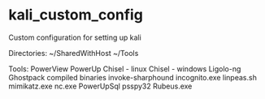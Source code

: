 # kali_custom_config
Custom configuration for setting up kali

Directories:
~/SharedWithHost
~/Tools

Tools:
PowerView
PowerUp
Chisel - linux
Chisel - windows
Ligolo-ng
Ghostpack compiled binaries
invoke-sharphound
incognito.exe
linpeas.sh
mimikatz.exe
nc.exe
PowerUpSql
psspy32
Rubeus.exe
